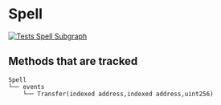 # Spell
[![Tests Spell Subgraph](https://github.com/Abracadabra-money/abracadabra-subgraph/actions/workflows/spell-tests.yml/badge.svg)](https://github.com/Abracadabra-money/abracadabra-subgraph/actions/workflowsspell-tests.yml)

## Methods that are tracked

```
Spell
└── events
    └── Transfer(indexed address,indexed address,uint256)
```
